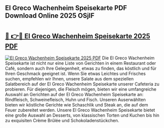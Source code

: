 ## El Greco Wachenheim Speisekarte PDF Download Online 2025 OSjIF

# <h2><a href="http://gceb0i.nevu.top/?p=El+Greco+Wachenheim+Speisekarte">🔗 👉🔴 El Greco Wachenheim Speisekarte 2025 PDF</a></h2>

[![El Greco Wachenheim Speisekarte 2025 PDF](https://i.imgur.com/dBaPXMq.png)](http://gceb0i.nevu.top/?p=El+Greco+Wachenheim+Speisekarte)
Die El Greco Wachenheim Speisekarte ist nicht nur eine Liste von Gerichten in einem Restaurant oder Café, sondern auch Ihre Gelegenheit, etwas zu finden, das köstlich und für Ihren Geschmack geeignet ist. Wenn Sie etwas Leichtes und Frisches suchen, empfehlen wir Ihnen, unsere Salate aus dem speziellen Salatbereich auf der El Greco Wachenheim Speisekarte unserer Cafeteria zu probieren. Für diejenigen, die Fleisch mögen, bieten wir eine umfangreiche Auswahl an Gerichten auf der El Greco Wachenheim Speisekarte an: Rindfleisch, Schweinefleisch, Huhn und Fisch. Unseren Auserwählten bieten wir köstliche Gerichte wie Schaschlik und Steak an, die auf dem Feuer zubereitet werden. Unsere El Greco Wachenheim Speisekarte bietet eine große Auswahl an Desserts, von klassischen Torten und Kuchen bis hin zu exquisiten Crème Brûlée und Schokoladenstückchen.
